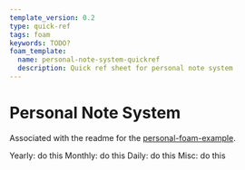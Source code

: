 ```yaml
---
template_version: 0.2
type: quick-ref
tags: foam
keywords: TODO?
foam_template:
  name: personal-note-system-quickref
  description: Quick ref sheet for personal note system
---
```

# Personal Note System

Associated with the readme for the [personal-foam-example](https://github.com/sn3akiwhizper/foam-example-personal).

Yearly: do this
Monthly: do this
Daily: do this
Misc: do this
